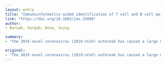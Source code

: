 ```yaml
---
layout: entry
title: "Immunoinformatics-aided identification of T cell and B cell epitopes in the surface glycoprotein of 2019-nCoV"
link: "https://doi.org/10.1002/jmv.25698"
author:
- Baruah, Vargab; Bose, Sujoy

summary:
- "the 2019 novel coronavirus (2019-nCoV) outbreak has caused a large number of deaths worldwide. We identified five CTL epitopes, three sequential B cell epitopens and five discontinuous B cells. These epitops were observed to be binding MHC class I peptide-binding grooves via multiple contacts, with continuous hydrogen bonds and salt bridge anchors. This article is protected by copyright. All rights reserved. The study is aimed at identifying significant cytotoxic T lymphocyte outbreak has killed thousands worldwide, especially in East Asia has caused thousands of confirmed cases."

original:
- "The 2019 novel coronavirus (2019-nCoV) outbreak has caused a large number of deaths with thousands of confirmed cases worldwide, especially in East Asia. This study took an immunoinformatics approach to identify significant cytotoxic T lymphocyte (CTL) and B cell epitopes in the 2019-nCoV surface glycoprotein. Also, interactions between identified CTL epitopes and their corresponding MHC class I supertype representatives prevalent in China were studied by molecular dynamics simulations. We identified five CTL epitopes, three sequential B cell epitopes and five discontinuous B cell epitopes in the viral surface glycoprotein. Also, during simulations, the CTL epitopes were observed to be binding MHC class I peptide-binding grooves via multiple contacts, with continuous hydrogen bonds and salt bridge anchors, indicating their potential in generating immune responses. Some of these identified epitopes can be potential candidates for development of 2019-nCoV vaccines. This article is protected by copyright. All rights reserved."
---
```


